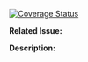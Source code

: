 [![Coverage Status](https://coveralls.io/repos/github/nwutils/nw-utils-builder/badge.svg?branch=BRANCHNAME)](https://coveralls.io/github/nwutils/nw-utils-builder?branch=BRANCHNAME)

**Related Issue:**

**Description:**


